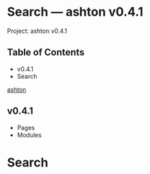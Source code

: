 # Search — ashton v0.4.1

Project: ashton v0.4.1

## Table of Contents

  - v0.4.1
- Search

[ ashton ](external_link)

##  v0.4.1 

  * Pages
  * Modules






# Search
